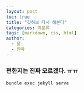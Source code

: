 ```yaml
---
layout: post
toc: true
title: "깃허브 다시 해본다"
categories: 미분류
tags: [markdown, css, html]
author:
  - 닭
  - 찐따
---
```


### 편한지는 진짜 모르겠다. ㅠㅠ

```bash
bundle exec jekyll serve
```

